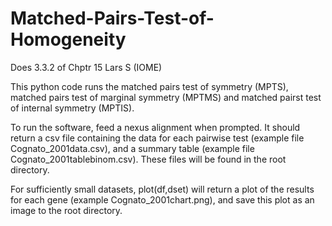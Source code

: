# Matched-Pairs-Test-of-Homogeneity
Does 3.3.2 of Chptr 15 Lars S (IOME)

This python code runs the matched pairs test of symmetry (MPTS), matched pairs test of marginal symmetry (MPTMS) and matched pairst test of internal symmetry (MPTIS).

To run the software, feed a nexus alignment when prompted. It should return a csv file containing the data for each pairwise test (example file Cognato_2001data.csv), and a summary table (example file Cognato_2001tablebinom.csv). These files will be found in the root directory.

For sufficiently small datasets, plot(df,dset) will return a plot of the results for each gene (example Cognato_2001chart.png), and save this plot as an image to the root directory.
